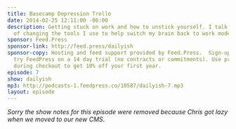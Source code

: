 ```yaml
---
title: Basecamp Depression Trello
date: 2014-02-25 12:11:00 -06:00
description: Getting stuck on work and how to unstick yourself. I talk about the idea
  of changing the tools I use to help switch my brain back to work mode.
sponsor: Feed.Press
sponsor-link: http://feed.press/dailyish
sponsor-copy: Hosting and feed support provided by Feed.Press.  Sign-up today and
  try FeedPress on a 14 day trial (no contracts or commitments). Use promo code "dailyish"
  during checkout to get 10% off your first year.
episode: 7
show: dailyish
mp3: http://podcasts-1.feedpress.co/10587/dailyish-7.mp3
layout: episode
---
```


<em>Sorry the show notes for this episode were removed because Chris got lazy when we moved to our new CMS</em>.

